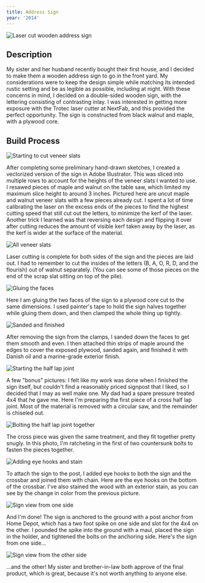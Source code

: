 ```yaml
---
title: Address Sign
year: '2014'
---
```


![Laser cut wooden address sign](/projects/address-sign/signcrop.jpg)

## Description ##

My sister and her husband recently bought their first house, and I decided to make them a wooden address sign to go in the front yard. My considerations were to keep the design simple while matching its intended rustic setting and be as legible as possible, including at night. With these concerns in mind, I decided on a double-sided wooden sign, with the lettering consisting of contrasting inlay. I was interested in getting more exposure with the Trotec laser cutter at NextFab, and this provided the perfect opportunity. The sign is constructed from black walnut and maple, with a plywood core.

## Build Process ##

![Starting to cut veneer slats](/projects/address-sign/process1.jpg)

After completing some preliminary hand-drawn sketches, I created a vectorized version of the sign in Adobe Illustrator. This was sliced into multiple rows to account for the heights of the veneer slats I wanted to use. I resawed pieces of maple and walnut on the table saw, which limited my maximum slice height to around 3 inches. Pictured here are uncut maple and walnut veneer slats with a few pieces already cut. I spent a lot of time calibrating the laser on the excess ends of the pieces to find the highest cutting speed that still cut out the letters, to minimize the kerf of the laser. Another trick I learned was that reversing each design and flipping it over after cutting reduces the amount of visible kerf taken away by the laser, as the kerf is wider at the surface of the material.

![All veneer slats](/projects/address-sign/process2.jpg)

Laser cutting is complete for both sides of the sign and the pieces are laid out. I had to remember to cut the insides of the letters (B, A, O, R, D, and the flourish) out of walnut separately. (You can see some of those pieces on the end of the scrap slat sitting on top of the pile).

![Gluing the faces](/projects/address-sign/process3.jpg)

Here I am gluing the two faces of the sign to a plywood core cut to the same dimensions. I used painter's tape to hold the sign halves together while gluing them down, and then clamped the whole thing up tightly.

![Sanded and finished](/projects/address-sign/process4.jpg)

After removing the sign from the clamps, I sanded down the faces to get them smooth and even. I then attached thin strips of maple around the edges to cover the exposed plywood, sanded again, and finished it with Danish oil and a marine-grade exterior finish.

![Starting the half lap joint](/projects/address-sign/process5.jpg)

A few "bonus" pictures: I felt like my work was done when I finished the sign itself, but couldn't find a reasonably priced signpost that I liked, so I decided that I may as well make one. My dad had a spare pressure treated 4x4 that he gave me. Here I'm preparing the first piece of a cross half lap joint. Most of the material is removed with a circular saw, and the remainder is chiseled out.

![Bolting the half lap joint together](/projects/address-sign/process6.jpg)

The cross piece was given the same treatment, and they fit together pretty snugly. In this photo, I'm ratcheting in the first of two countersunk bolts to fasten the pieces together.

![Adding eye hooks and stain](/projects/address-sign/process7.jpg)

To attach the sign to the post, I added eye hooks to both the sign and the crossbar and joined them with chain. Here are the eye hooks on the bottom of the crossbar. I've also stained the wood with an exterior stain, as you can see by the change in color from the previous picture.

![Sign view from one side](/projects/address-sign/process8.jpg)

And I'm done! The sign is anchored to the ground with a post anchor from Home Depot, which has a two foot spike on one side and slot for the 4x4 on the other. I pounded the spike into the ground with a maul, placed the sign in the holder, and tightened the bolts on the anchoring side. Here's the sign from one side...

![Sign view from the other side](/projects/address-sign/process9.jpg)

...and the other! My sister and brother-in-law both approve of the final product, which is great, because it's not worth anything to anyone else.